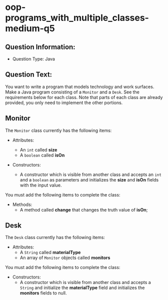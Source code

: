 # oop-programs_with_multiple_classes-medium-q5

## Question Information:

- Question Type: Java

## Question Text:

You want to write a program that models technology and work surfaces. Make a Java program consisting of a `Monitor`
and a `Desk`. See the requirements below for each class. Note that parts of each class are
already provided, you only need to implement the other portions.

## Monitor

The `Monitor` class currently has the following items:

- Attributes:
    - An `int` called **size**
    - A `boolean` called **isOn**

- Constructors:
    - A constructor which is visible from another class and accepts an `int` and a `boolean` as parameters
      and initializes the **size** and **isOn** fields with the input value.

You must add the following items to complete the class:

- Methods:
    - A method called **change** that changes the truth value of **isOn**;

## Desk

The `Desk` class currently has the following items:

- Attributes:
    - A `String` called **materialType**
    - An array of `Monitor` objects called **monitors**  

You must add the following items to complete the class:

- Constructors:
    - A constructor which is visible from another class and accepts a `String`
      and initialize the **materialType** field and initializes the **monitors**
  fields to null.